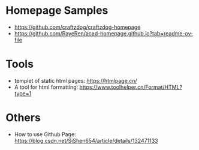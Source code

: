 # Homepage Samples
* https://github.com/craftzdog/craftzdog-homepage
* https://github.com/RayeRen/acad-homepage.github.io?tab=readme-ov-file

# Tools
* templet of static html pages: https://htmlpage.cn/
* A tool for html formatting: https://www.toolhelper.cn/Format/HTML?type=1

# Others
* How to use Github Page: https://blog.csdn.net/SiShen654/article/details/132471133
